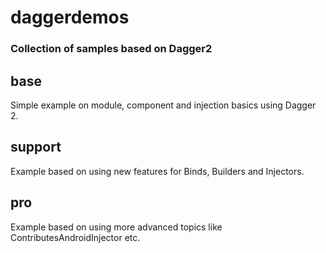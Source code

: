 # daggerdemos
### Collection of samples based on Dagger2

## base
Simple example on module, component and injection basics using Dagger 2.


## support
Example based on using new features for Binds, Builders and Injectors. 


## pro
Example based on using more advanced topics like ContributesAndroidInjector etc. 
